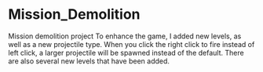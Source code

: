 # Mission_Demolition
 Mission demolition project
To enhance the game, I added new levels, as well as a new projectile type. When you click the right click to fire instead of left click, a larger projectile will be spawned instead of the default. 
There are also several new levels that have been added.

